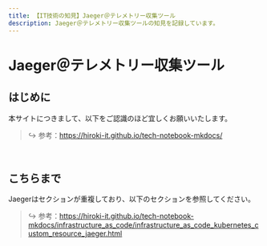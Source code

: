 ```yaml
---
title: 【IT技術の知見】Jaeger＠テレメトリー収集ツール
description: Jaeger＠テレメトリー収集ツールの知見を記録しています。
---
```


# Jaeger＠テレメトリー収集ツール

## はじめに

本サイトにつきまして、以下をご認識のほど宜しくお願いいたします。



> ↪️ 参考：https://hiroki-it.github.io/tech-notebook-mkdocs/

<br>

## こちらまで

Jaegerはセクションが重複しており、以下のセクションを参照してください。



> ↪️ 参考：https://hiroki-it.github.io/tech-notebook-mkdocs/infrastructure_as_code/infrastructure_as_code_kubernetes_custom_resource_jaeger.html

<br>
